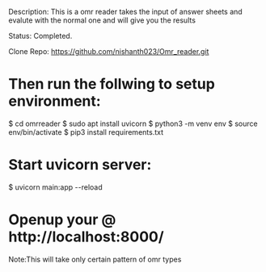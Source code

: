 Description: This is a omr reader takes the input of answer sheets and evalute with the normal one and will give you the results 

Status: Completed. 

Clone Repo: https://github.com/nishanth023/Omr_reader.git

# Then run the follwing to setup environment:

$ cd omrreader
$ sudo apt install uvicorn
$ python3 -m venv env
$ source env/bin/activate
$ pip3 install requirements.txt

# Start uvicorn server:

$ uvicorn main:app --reload  

# Openup your @ http://localhost:8000/

Note:This will take only certain pattern of omr types 
